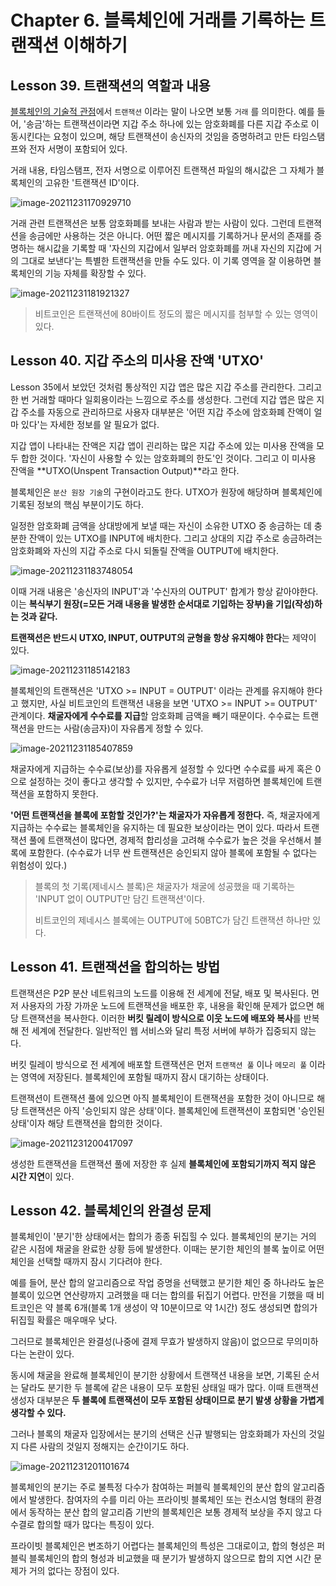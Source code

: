 # Chapter 6. 블록체인에 거래를 기록하는 트랜잭션 이해하기

## Lesson 39. 트랜잭션의 역할과 내용

<u>블록체인의 기술적 관점</u>에서 `트랜잭션` 이라는 말이 나오면 보통 `거래` 를 의미한다. 예를 들어, '송금'하는 트랜잭션이라면 지갑 주소 하나에 있는 암호화폐를 다른 지갑 주소로 이동시킨다는 요청이 있으며, 해당 트랜잭션이 송신자의 것임을 증명하려고 만든 타임스탬프와 전자 서명이 포함되어 있다.

거래 내용, 타임스탬프, 전자 서명으로 이루어진 트랜잭션 파일의 해시값은 그 자체가 블록체인의 고유한 '트랜잭션 ID'이다.

![image-20211231170929710](images/image-20211231170929710.png)



거래 관련 트랜잭션은 보통 암호화폐를 보내는 사람과 받는 사람이 있다. 그런데 트랜젹션을 송금에만 사용하는 것은 아니다. 어떤 짧은 메시지를 기록하거나 문서의 존재를 증명하는 해시값을 기록할 때 '자신의 지갑에서 일부러 암호화폐를 꺼내 자신의 지갑에 거의 그대로 보낸다'는 특별한 트랜잭션을 만들 수도 있다. 이 기록 영역을 잘 이용하면 블록체인의 기능 자체를 확장할 수 있다.

![image-20211231181921327](images/image-20211231181921327.png)

>비트코인은 트랜잭션에 80바이트 정도의 짧은 메시지를 첨부할 수 있는 영역이 있다.



## Lesson 40.  지갑 주소의 미사용 잔액 'UTXO'

Lesson 35에서 보았던 것처럼 통상적인 지갑 앱은 많은 지갑 주소를 관리한다. 그리고 한 번 거래할 때마다 일회용이라는 느낌으로 주소를 생성한다. 그런데 지갑 앱은 많은 지갑 주소를 자동으로 관리하므로 사용자 대부분은 '어떤 지갑 주소에 암호화폐 잔액이 얼마 있다'는 자세한 정보를 알 필요가 없다.

지갑 앱이 나타내는 잔액은 지갑 앱이 괸리하는 많은 지갑 주소에 있는 미사용 잔액을 모두 합한 것이다. '자신이 사용할 수 있는 암호화폐의 한도'인 것이다. 그리고 이 미사용 잔액을 **UTXO(Unspent Transaction Output)**라고 한다.

블록체인은 `분산 원장 기술`의 구현이라고도 한다. UTXO가 원장에 해당하며 블록체인에 기록된 정보의 핵심 부분이기도 하다.



일정한 암호화폐 금액을 상대방에게 보낼 때는 자신이 소유한 UTXO 중 송금하는 데 충분한 잔액이 있는 UTXO를 INPUT에 배치한다. 그리고 상대의 지갑 주소로 송금하려는 암호화폐와 자신의 지갑 주소로 다시 되돌릴 잔액을 OUTPUT에 배치한다.

![image-20211231183748054](images/image-20211231183748054.png)

이때 거래 내용은 '송신자의 INPUT'과 '수신자의 OUTPUT' 합계가 항상 같아야한다. 이는 **복식부기 원장(=모든 거래 내용을 발생한 순서대로 기입하는 장부)을 기입(작성)하는 것과 같다.**

**트랜잭션은 반드시 UTXO, INPUT, OUTPUT의 균형을 항상 유지해야 한다**는 제약이 있다.

![image-20211231185142183](images/image-20211231185142183.png)



블록체인의 트랜잭션은 'UTXO >= INPUT = OUTPUT' 이라는 관계를 유지해야 한다고 했지만, 사실 비트코인의 트랜잭션 내용을 보면 'UTXO >= INPUT >= OUTPUT' 관계이다. **채굴자에게 수수료를 지급**할 암호화폐 금액을 빼기 때문이다. 수수료는 트랜잭션을 만드는 사람(송금자)이 자유롭게 정할 수 있다.

![image-20211231185407859](images/image-20211231185407859.png)



채굴자에게 지급하는 수수료(보상)를 자유롭게 설정할 수 있다면 수수료를 싸게 혹은 0으로 설정하는 것이 좋다고 생각할 수 있지만, 수수료가 너무 저렴하면 블록체인에 트랜잭션을 포함하지 못한다.

**'어떤 트랜잭션을 블록에 포함할 것인가?'는 채굴자가 자유롭게 정한다.** 즉, 채굴자에게 지급하는 수수료는 블록체인을 유지하는 데 필요한 보상이라는 면이 있다. 따라서 트랜잭션 풀에 트랜잭션이 많다면, 경제적 합리성을 고려해 수수료가 높은 것을 우선해서 블록에 포함한다. (수수료가 너무 싼 트랜잭션은 승인되지 않아 블록에 포함될 수 없다는 위험성이 있다.)

> 블록의 첫 기록(제네시스 블록)은 채굴자가 채굴에 성공했을 때 기록하는 'INPUT 없이 OUTPUT만 담긴 트랜잭션'이다.
>
> 비트코인의 제네시스 블록에는 OUTPUT에 50BTC가 담긴 트랜잭션 하나만 있다.



## Lesson 41. 트랜잭션을 합의하는 방법

트랜잭션은 P2P 분산 네트워크의 노드를 이용해 전 세계에 전달, 배포 및 복사된다. 먼저 사용자의 가장 가까운 노드에 트랜잭션을 배포한 후, 내용을 확인해 문제가 없으면 해당 트랜잭션을 복사한다. 이러한 **버킷 릴레이 방식으로 이웃 노드에 배포와 복사**를 반복해 전 세계에 전달한다. 일반적인 웹 서비스와 달리 특정 서버에 부하가 집중되지 않는다.

버킷 릴레이 방식으로 전 세계에 배포할 트랜잭션은 먼저 `트랜잭션 풀` 이나 `메모리 풀` 이라는 영역에 저장된다. 블록체인에 포함될 때까지 잠시 대기하는 상태이다.

트랜잭션이 트랜잭션 풀에 있으면 아직 블록체인이 트랜잭션을 포함한 것이 아니므로 해당 트랜잭션은 아직 '승인되지 않은 상태'이다. 블록체인에 트랜잭션이 포함되면 '승인된 상태'이자 해당 트랜잭션을 합의한 것이다.

![image-20211231200417097](images/image-20211231200417097.png)



생성한 트랜잭션을 트랜잭션 풀에 저장한 후 실제 **블록체인에 포함되기까지 적지 않은 시간 지연**이 있다.



## Lesson 42. 블록체인의 완결성 문제

블록체인이 '분기'한 상태에서는 합의가 종종 뒤집힐 수 있다. 블록체인의 분기는 거의 같은 시점에 채굴을 완료한 상황 등에 발생한다. 이때는 분기한 체인의 블록 높이로 어떤 체인을 선택할 때까지 잠시 기다려야 한다.

예를 들어, 분산 합의 알고리즘으로 작업 증명을 선택했고 분기한 체인 중 하나라도 높은 블록이 있으면 연산량까지 고려했을 때 더는 합의를 뒤집기 어렵다. 만전을 기했을 때 비트코인은 약 블록 6개(블록 1개 생성이 약 10분이므로 약 1시간) 정도 생성되면 합의가 뒤집힐 확률은 매우매우 낮다.

그러므로 블록체인은 완결성(나중에 결제 무효가 발생하지 않음)이 없으므로 무의미하다는 논란이 있다.



동시에 채굴을 완료해 블록체인이 분기한 상황에서 트랜잭션 내용을 보면, 기록된 순서는 달라도 분기한 두 블록에 같은 내용이 모두 포함된 상태일 때가 많다. 이때 트랜잭션 생성자 대부분은 **두 블록에 트랜잭션이 모두 포함된 상태이므로 분기 발생 상황을 가볍게 생각할 수 있다.**

그러나 블록의 채굴자 입장에서는 분기의 선택은 신규 발행되는 암호화폐가 자신의 것일지 다른 사람의 것일지 정해지는 순간이기도 하다.

![image-20211231201101674](images/image-20211231201101674.png)



블록체인의 분기는 주로 불특정 다수가 참여하는 퍼블릭 블록체인의 분산 합의 알고리즘에서 발생한다. 참여자의 수를 미리 아는 프라이빗 블록체인 또는 컨소시엄 형태의 환경에서 동작하는 분산 합의 알고리즘 기반의 블록체인은 보통 경제적 보상을 주지 않고 다수결로 합의할 때가 많다는 특징이 있다.

프라이빗 블록체인은 변조하기 어렵다는 블록체인의 특성은 그대로이고, 합의 형성은 퍼블릭 블록체인의 합의 형성과 비교했을 때 분기가 발생하지 않으므로 합의 지연 시간 문제가 거의 없다는 장점이 있다.
